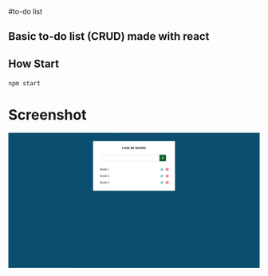 #to-do list
## Basic to-do list (CRUD) made with react

## How Start
`npm start`

# Screenshot
![Alt text](screenshot/screen.png "screenshot")
